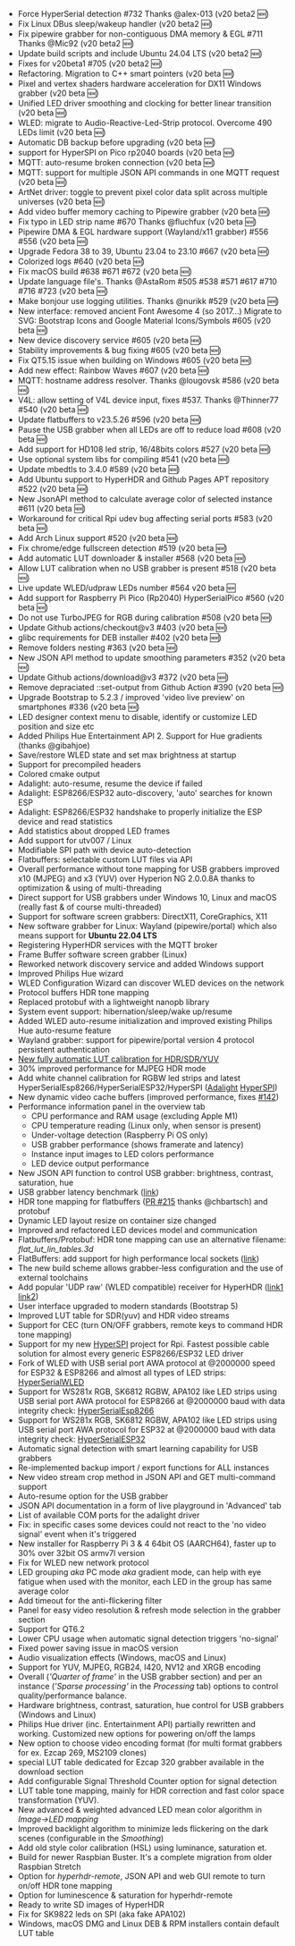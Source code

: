 - Force HyperSerial detection #732 Thanks @alex-013 (v20 beta2 🆕)
- Fix Linux DBus sleep/wakeup handler (v20 beta2 🆕)
- Fix pipewire grabber for non-contiguous DMA memory & EGL #711 Thanks @Mic92 (v20 beta2 🆕)
- Update build scripts and include Ubuntu 24.04 LTS (v20 beta2 🆕)
- Fixes for v20beta1 #705 (v20 beta2 🆕)
- Refactoring. Migration to C++ smart pointers (v20 beta 🆕)
- Pixel and vertex shaders hardware acceleration for DX11 Windows grabber (v20 beta 🆕)
- Unified LED driver smoothing and clocking for better linear transition (v20 beta 🆕)
- WLED: migrate to Audio-Reactive-Led-Strip protocol. Overcome 490 LEDs limit (v20 beta 🆕)
- Automatic DB backup before upgrading (v20 beta 🆕)
- support for HyperSPI on Pico rp2040 boards (v20 beta 🆕)
- MQTT: auto-resume broken connection (v20 beta 🆕)
- MQTT: support for multiple JSON API commands in one MQTT request (v20 beta 🆕)
- ArtNet driver: toggle to prevent pixel color data split across multiple universes (v20 beta 🆕)
- Add video buffer memory caching to Pipewire grabber (v20 beta 🆕)
- Fix typo in LED strip name #670 Thanks @fluchfux (v20 beta 🆕)
- Pipewire DMA & EGL hardware support (Wayland/x11 grabber) #556 #556 (v20 beta 🆕)
- Upgrade Fedora 38 to 39, Ubuntu 23.04 to 23.10 #667 (v20 beta 🆕)
- Colorized logs #640 (v20 beta 🆕)
- Fix macOS build #638 #671 #672 (v20 beta 🆕)
- Update language file's. Thanks @AstaRom #505 #538 #571 #617 #710 #716 #723 (v20 beta 🆕)
- Make bonjour use logging utilities. Thanks @nurikk #529 (v20 beta 🆕)
- New interface: removed ancient Font Awesome 4 (so 2017...) Migrate to SVG: Bootstrap Icons and Google Material Icons/Symbols #605 (v20 beta 🆕)
- New device discovery service #605 (v20 beta 🆕)
- Stability improvements & bug fixing #605 (v20 beta 🆕)
- Fix QT5.15 issue when building on Windows #605 (v20 beta 🆕)
- Add new effect: Rainbow Waves #607 (v20 beta 🆕)
- MQTT: hostname address resolver. Thanks @lougovsk #586 (v20 beta 🆕)
- V4L: allow setting of V4L device input, fixes #537. Thanks @Thinner77 #540 (v20 beta 🆕)  
- Update flatbuffers to v23.5.26 #596 (v20 beta 🆕)  
- Pause the USB grabber when all LEDs are off to reduce load #608 (v20 beta 🆕) 
- Add support for HD108 led strip, 16/48bits colors #527 (v20 beta 🆕)  
- Use optional system libs for compiling #541 (v20 beta 🆕)  
- Update mbedtls to 3.4.0 #589 (v20 beta 🆕)  
- Add Ubuntu support to HyperHDR and Github Pages APT repository #522 (v20 beta 🆕)
- New JsonAPI method to calculate average color of selected instance #611 (v20 beta 🆕)
- Workaround for critical Rpi udev bug affecting serial ports #583 (v20 beta 🆕)  
- Add Arch Linux support #520 (v20 beta 🆕)  
- Fix chrome/edge fullscreen detection #519 (v20 beta 🆕)  
- Add automatic LUT downloader & installer #568 (v20 beta 🆕)  
- Allow LUT calibration when no USB grabber is present #518 (v20 beta 🆕)  
- Live update WLED/udpraw LEDs number #564 v20 beta 🆕
- Add support for Raspberry Pi Pico (Rp2040) HyperSerialPico #560 (v20 beta 🆕)  
- Do not use TurboJPEG for RGB during calibration #508 (v20 beta 🆕)  
- Update Github actions/checkout@v3 #403 (v20 beta 🆕) 
- glibc requirements for DEB installer #402 (v20 beta 🆕)  
- Remove folders nesting #363 (v20 beta 🆕)  
- New JSON API method to update smoothing parameters #352 (v20 beta 🆕)  
- Update Github actions/download@v3 #372 (v20 beta 🆕)  
- Remove depraciated ::set-output from Github Action #390 (v20 beta 🆕)  
- Upgrade Bootstrap to 5.2.3 / improved 'video live preview' on smartphones #336 (v20 beta 🆕)  
- LED designer context menu to disable, identify or customize LED position and size etc   
- Added Philips Hue Entertainment API 2. Support for Hue gradients (thanks  @gibahjoe)  
- Save/restore WLED state and set max brightness at startup  
- Support for precompiled headers  
- Colored cmake output  
- Adalight: auto-resume, resume the device if failed  
- Adalight: ESP8266/ESP32 auto-discovery, 'auto' searches for known ESP  
- Adalight: ESP8266/ESP32 handshake to properly initialize the ESP device and read statistics  
- Add statistics about dropped LED frames  
- Add support for utv007 / Linux  
- Modifiable SPI path with device auto-detection  
- Flatbuffers: selectable custom LUT files via API  
- Overall performance without tone mapping for USB grabbers improved x10 (MJPEG) and x3 (YUV) over Hyperion NG 2.0.0.8A thanks to optimization & using of multi-threading
- Direct support for USB grabbers under Windows 10, Linux and macOS (really fast & of course multi-threaded)
- Support for software screen grabbers: DirectX11, CoreGraphics, X11
- New software grabber for Linux: Wayland (pipewire/portal) which also means support for **Ubuntu 22.04 LTS**
- Registering HyperHDR services with the MQTT broker
- Frame Buffer software screen grabber (Linux)
- Reworked network discovery service and added Windows support
- Improved Philips Hue wizard
- WLED Configuration Wizard can discover WLED devices on the network
- Protocol buffers HDR tone mapping
- Replaced protobuf with a lightweight nanopb library
- System event support: hibernation/sleep/wake up/resume
- Added WLED auto-resume initialization and improved existing Philips Hue auto-resume feature
- Wayland grabber: support for pipewire/portal version 4 protocol persistent authentication
- [New fully automatic LUT calibration for HDR/SDR/YUV](https://www.hyperhdr.eu/2022/04/usb-grabbers-hdr-to-sdr-quality-test.html)
- 30% improved performance for MJPEG HDR mode
- Add white channel calibration for RGBW led strips and latest HyperSerialEsp8266/HyperSerialESP32/HyperSPI ([Adalight](https://i.postimg.cc/hv9366VD/calib1.jpg) [HyperSPI](https://i.postimg.cc/kGdTQszk/calib2.jpg))
- New dynamic video cache buffers (improved performance, fixes [#142](https://github.com/awawa-dev/HyperHDR/issues/142))
- Performance information panel in the overview tab
    - CPU performance and RAM usage (excluding Apple M1)
    - CPU temperature reading (Linux only, when sensor is present)
    - Under-voltage detection (Raspberry Pi OS only)
    - USB grabber performance (shows framerate and latency)
    - Instance input images to LED colors performance
    - LED device output performance
- New JSON API function to control USB grabber: brightness, contrast, saturation, hue
- USB grabber latency benchmark ([link](https://www.hyperhdr.eu/2021/10/usb-grabbers-grand-latency-test-part-i.html))
- HDR tone mapping for flatbuffers ([PR #215](https://github.com/awawa-dev/HyperHDR/pull/215) thanks @chbartsch) and protobuf
- Dynamic LED layout resize on container size changed
- Improved and refactored LED devices model and communication
- Flatbuffers/Protobuf: HDR tone mapping can use an alternative filename: *flat_lut_lin_tables.3d*
- FlatBuffers: add support for high performance local sockets ([link](https://github.com/awawa-dev/HyperHDR/commit/1100093068196a53eff5f856f0eaaf8e43ca229f))
- The new build scheme allows grabber-less configuration and the use of external toolchains
- Add popular 'UDP raw' (WLED compatible) receiver for HyperHDR ([link1](https://i.postimg.cc/RV4PqPct/udpraw.jpg) [link2](https://github.com/awawa-dev/HyperHDR/commit/5fb1be1c4bdbc84becfd964a08cb106482b6c4e5))
- User interface upgraded to modern standards (Bootstrap 5)
- Improved LUT table for SDR(yuv) and HDR video streams
- Support for CEC (turn ON/OFF grabbers, remote keys to command HDR tone mapping)
- Support for my new [HyperSPI](https://github.com/awawa-dev/HyperSPI) project for Rpi. Fastest possible cable solution for almost every generic ESP8266/ESP32 LED driver
- Fork of WLED with USB serial port AWA protocol at @2000000 speed for ESP32 & ESP8266 and almost all types of LED strips: [HyperSerialWLED](https://github.com/awawa-dev/HyperSerialWLED)
- Support for WS281x RGB, SK6812 RGBW, APA102 like LED strips using USB serial port AWA protocol for ESP8266 at @2000000 baud with data integrity check: [HyperSerialEsp8266](https://github.com/awawa-dev/HyperSerialEsp8266)
- Support for WS281x RGB, SK6812 RGBW, APA102 like LED strips using USB serial port AWA protocol for ESP32 at @2000000 baud with data integrity check: [HyperSerialESP32](https://github.com/awawa-dev/HyperSerialESP32)
- Automatic signal detection with smart learning capability for USB grabbers
- Re-implemented backup import / export functions for ALL instances
- New video stream crop method in JSON API and GET multi-command support
- Auto-resume option for the USB grabber
- JSON API documentation in a form of live playground in 'Advanced' tab
- List of available COM ports for the adalight driver
- Fix: in specific cases some devices could not react to the 'no video signal' event when it's triggered
- New installer for Raspberry Pi 3 & 4 64bit OS (AARCH64), faster up to 30% over 32bit OS armv7l version
- Fix for WLED new network protocol
- LED grouping *aka* PC mode *aka* gradient mode, can help with eye fatigue when used with the monitor, each LED in the group has same average color
- Add timeout for the anti-flickering filter
- Panel for easy video resolution & refresh mode selection in the grabber section
- Support for QT6.2
- Lower CPU usage when automatic signal detection triggers 'no-signal'
- Fixed power saving issue in macOS version
- Audio visualization effects (Windows, macOS and Linux)
- Support for YUV, MJPEG, RGB24, I420, NV12 and XRGB encoding
- Overall (_'Quarter of frame'_ in the USB grabber section) and per an instance (_'Sparse processing'_ in the _Processing_ tab) options to control quality/performance balance.
- Hardware brightness, contrast, saturation, hue control for USB grabbers (Windows and Linux)
- Philips Hue driver (inc. Entertainment API) partially rewritten and working. Customized new options for powering on/off the lamps
- New option to choose video encoding format (for multi format grabbers for ex. Ezcap 269, MS2109 clones)
- special LUT table dedicated for Ezcap 320 grabber available in the download section
- Add configurable Signal Threshold Counter option for signal detection
- LUT table tone mapping, mainly for HDR correction and fast color space transformation (YUV).
- New advanced & weighted advanced LED mean color algorithm in _Image&#8594;LED mapping_
- Improved backlight algorithm to minimize leds flickering on the dark scenes (configurable in the _Smoothing_)
- Add old style color calibration (HSL) using luminance, saturation et.
- Build for newer Raspbian Buster. It's a complete migration from older Raspbian Stretch
- Option for _hyperhdr-remote_, JSON API and web GUI remote to turn on/off HDR tone mapping
- Option for luminescence & saturation for hyperhdr-remote
- Ready to write SD images of HyperHDR
- Fix for SK9822 leds on SPI (aka fake APA102)
- Windows, macOS DMG and Linux DEB & RPM installers contain default LUT table
